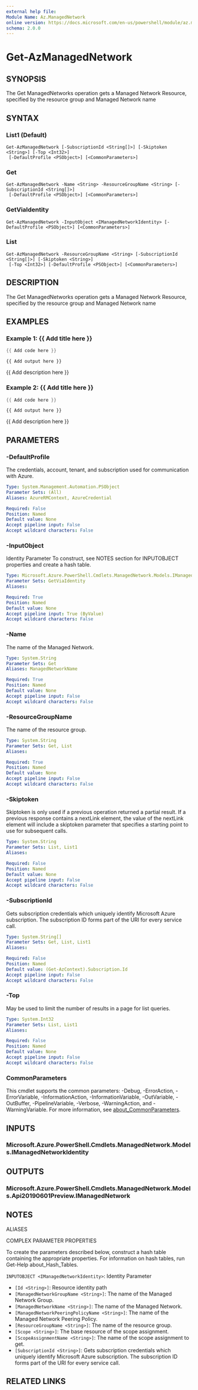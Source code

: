 ```yaml
---
external help file:
Module Name: Az.ManagedNetwork
online version: https://docs.microsoft.com/en-us/powershell/module/az.managednetwork/get-azmanagednetwork
schema: 2.0.0
---
```


# Get-AzManagedNetwork

## SYNOPSIS
The Get ManagedNetworks operation gets a Managed Network Resource, specified by the resource group and Managed Network name

## SYNTAX

### List1 (Default)
```
Get-AzManagedNetwork [-SubscriptionId <String[]>] [-Skiptoken <String>] [-Top <Int32>]
 [-DefaultProfile <PSObject>] [<CommonParameters>]
```

### Get
```
Get-AzManagedNetwork -Name <String> -ResourceGroupName <String> [-SubscriptionId <String[]>]
 [-DefaultProfile <PSObject>] [<CommonParameters>]
```

### GetViaIdentity
```
Get-AzManagedNetwork -InputObject <IManagedNetworkIdentity> [-DefaultProfile <PSObject>] [<CommonParameters>]
```

### List
```
Get-AzManagedNetwork -ResourceGroupName <String> [-SubscriptionId <String[]>] [-Skiptoken <String>]
 [-Top <Int32>] [-DefaultProfile <PSObject>] [<CommonParameters>]
```

## DESCRIPTION
The Get ManagedNetworks operation gets a Managed Network Resource, specified by the resource group and Managed Network name

## EXAMPLES

### Example 1: {{ Add title here }}
```powershell
{{ Add code here }}
```

```output
{{ Add output here }}
```

{{ Add description here }}

### Example 2: {{ Add title here }}
```powershell
{{ Add code here }}
```

```output
{{ Add output here }}
```

{{ Add description here }}

## PARAMETERS

### -DefaultProfile
The credentials, account, tenant, and subscription used for communication with Azure.

```yaml
Type: System.Management.Automation.PSObject
Parameter Sets: (All)
Aliases: AzureRMContext, AzureCredential

Required: False
Position: Named
Default value: None
Accept pipeline input: False
Accept wildcard characters: False
```

### -InputObject
Identity Parameter
To construct, see NOTES section for INPUTOBJECT properties and create a hash table.

```yaml
Type: Microsoft.Azure.PowerShell.Cmdlets.ManagedNetwork.Models.IManagedNetworkIdentity
Parameter Sets: GetViaIdentity
Aliases:

Required: True
Position: Named
Default value: None
Accept pipeline input: True (ByValue)
Accept wildcard characters: False
```

### -Name
The name of the Managed Network.

```yaml
Type: System.String
Parameter Sets: Get
Aliases: ManagedNetworkName

Required: True
Position: Named
Default value: None
Accept pipeline input: False
Accept wildcard characters: False
```

### -ResourceGroupName
The name of the resource group.

```yaml
Type: System.String
Parameter Sets: Get, List
Aliases:

Required: True
Position: Named
Default value: None
Accept pipeline input: False
Accept wildcard characters: False
```

### -Skiptoken
Skiptoken is only used if a previous operation returned a partial result.
If a previous response contains a nextLink element, the value of the nextLink element will include a skiptoken parameter that specifies a starting point to use for subsequent calls.

```yaml
Type: System.String
Parameter Sets: List, List1
Aliases:

Required: False
Position: Named
Default value: None
Accept pipeline input: False
Accept wildcard characters: False
```

### -SubscriptionId
Gets subscription credentials which uniquely identify Microsoft Azure subscription.
The subscription ID forms part of the URI for every service call.

```yaml
Type: System.String[]
Parameter Sets: Get, List, List1
Aliases:

Required: False
Position: Named
Default value: (Get-AzContext).Subscription.Id
Accept pipeline input: False
Accept wildcard characters: False
```

### -Top
May be used to limit the number of results in a page for list queries.

```yaml
Type: System.Int32
Parameter Sets: List, List1
Aliases:

Required: False
Position: Named
Default value: None
Accept pipeline input: False
Accept wildcard characters: False
```

### CommonParameters
This cmdlet supports the common parameters: -Debug, -ErrorAction, -ErrorVariable, -InformationAction, -InformationVariable, -OutVariable, -OutBuffer, -PipelineVariable, -Verbose, -WarningAction, and -WarningVariable. For more information, see [about_CommonParameters](http://go.microsoft.com/fwlink/?LinkID=113216).

## INPUTS

### Microsoft.Azure.PowerShell.Cmdlets.ManagedNetwork.Models.IManagedNetworkIdentity

## OUTPUTS

### Microsoft.Azure.PowerShell.Cmdlets.ManagedNetwork.Models.Api20190601Preview.IManagedNetwork

## NOTES

ALIASES

COMPLEX PARAMETER PROPERTIES

To create the parameters described below, construct a hash table containing the appropriate properties. For information on hash tables, run Get-Help about_Hash_Tables.


`INPUTOBJECT <IManagedNetworkIdentity>`: Identity Parameter
  - `[Id <String>]`: Resource identity path
  - `[ManagedNetworkGroupName <String>]`: The name of the Managed Network Group.
  - `[ManagedNetworkName <String>]`: The name of the Managed Network.
  - `[ManagedNetworkPeeringPolicyName <String>]`: The name of the Managed Network Peering Policy.
  - `[ResourceGroupName <String>]`: The name of the resource group.
  - `[Scope <String>]`: The base resource of the scope assignment.
  - `[ScopeAssignmentName <String>]`: The name of the scope assignment to get.
  - `[SubscriptionId <String>]`: Gets subscription credentials which uniquely identify Microsoft Azure subscription. The subscription ID forms part of the URI for every service call.

## RELATED LINKS

